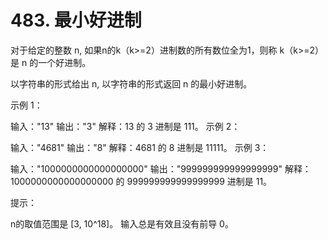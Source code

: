 # 483. 最小好进制
  对于给定的整数 n, 如果n的k（k>=2）进制数的所有数位全为1，则称 k（k>=2）是 n 的一个好进制。
  
  以字符串的形式给出 n, 以字符串的形式返回 n 的最小好进制。
  
   
  
  示例 1：
  
  输入："13"
  输出："3"
  解释：13 的 3 进制是 111。
  示例 2：
  
  输入："4681"
  输出："8"
  解释：4681 的 8 进制是 11111。
  示例 3：
  
  输入："1000000000000000000"
  输出："999999999999999999"
  解释：1000000000000000000 的 999999999999999999 进制是 11。
   
  
  提示：
  
  n的取值范围是 [3, 10^18]。
  输入总是有效且没有前导 0。